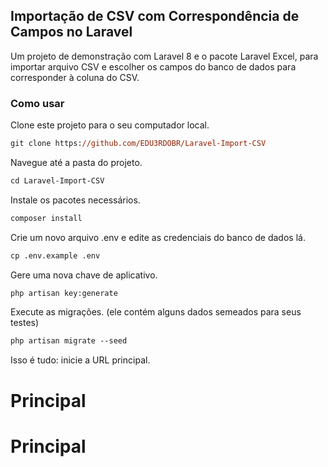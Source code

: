 ## Importação de CSV com Correspondência de Campos no Laravel

Um projeto de demonstração com Laravel 8 e o pacote Laravel Excel, para importar arquivo CSV e escolher os campos do banco de dados para corresponder à coluna do CSV.

### Como usar

Clone este projeto para o seu computador local.

```ps
git clone https://github.com/EDU3RDOBR/Laravel-Import-CSV

```

Navegue até a pasta do projeto.

```ps
cd Laravel-Import-CSV
```

Instale os pacotes necessários.

```ps
composer install
```

Crie um novo arquivo .env e edite as credenciais do banco de dados lá.

```ps
cp .env.example .env
```

Gere uma nova chave de aplicativo.

```ps
php artisan key:generate
```

Execute as migrações. (ele contém alguns dados semeados para seus testes)

```ps
php artisan migrate --seed
```

Isso é tudo: inicie a URL principal.

# Principal
# Principal
